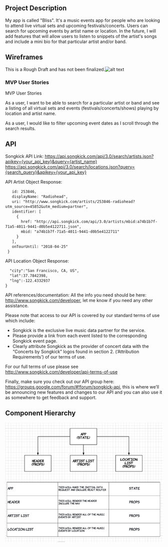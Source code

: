 ## Project Description

My app is called "Bliss". It's a music events app for people who are looking to attend live virtual sets and upcoming festivals/concerts. Users can search for upcoming events by artist name or location. In the future, I will add features that will allow users to listen to snippets of the artist's songs and include a mini bio for that particular artist and/or band.


## Wireframes
This is a Rough Draft and has not been finalized.![alt text](https://user-images.githubusercontent.com/60417740/80343021-099c8000-881a-11ea-94e4-63d847786c1b.png "This is a Rough Draft and has not been finalized.")


### MVP User Stories

MVP User Stories

As a user, I want to be able to search for a particular artist or band and see a listing of all virtual sets and events (festivals/concerts/shows) playing by location and artist name.

As a user, I would like to filter upcoming event dates as I scroll through the search results.


## API

Songkick API Link:
https://api.songkick.com/api/3.0/search/artists.json?apikey={your_api_key}&query={artist_name}
https://api.songkick.com/api/3.0/search/locations.json?query={search_query}&apikey={your_api_key}


 API Artist Object Response:
 ```{
    id: 253846,
    displayName: "Radiohead",
    uri: "http://www.songkick.com/artists/253846-radiohead?utm_source=45852&utm_medium=partner",
    identifier: [
      {
        href: "http://api.songkick.com/api/3.0/artists/mbid:a74b1b7f-71a5-4011-9441-d0b5e4122711.json",
        mbid: "a74b1b7f-71a5-4011-9441-d0b5e4122711"
      }
    ],
    onTourUntil: "2018-04-25"
  }
  ```

  API Location Object Response:
  ```{
    "city":"San Francisco, CA, US",
    "lat":37.7842398,
    "lng":-122.4332937
  }
  ```
API references/documentation:
All the info you need should be here: http://www.songkick.com/developer, let me know if you need any other assistance.

Please note that access to our API is covered by our standard terms of use which include:

- Songkick is the exclusive live music data partner for the service.
- Please provide a link from each event listed to the corresponding Songkick event page.
- Clearly attribute Songkick as the provider of concert data with the “Concerts by Songkick” logos found in section 2. (‘Attribution Requirements’) of our terms of use.

For our full terms of use please see http://www.songkick.com/developer/api-terms-of-use

Finally, make sure you check out our API group here: https://groups.google.com/forum/#!forum/songkick-api, this is where we’ll be announcing new features and changes to our API and you can also use it as somewhere to get feedback and support.

## Component Hierarchy

![alt text](https://github.com/ErnestineMoreno/MusicEventsSearchApp/blob/master/Component%20Hierarchy.png "Component Hierarchy")
